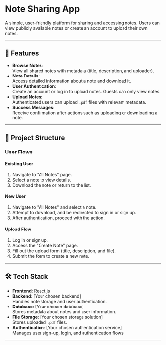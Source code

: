 # Note Sharing App

A simple, user-friendly platform for sharing and accessing notes. Users can view publicly available notes or create an account to upload their own notes.

---

## 🚀 Features

- **Browse Notes**:  
  View all shared notes with metadata (title, description, and uploader).
- **Note Details**:  
  Access detailed information about a note and download it.
- **User Authentication**:  
  Create an account or log in to upload notes. Guests can only view notes.
- **Upload Notes**:  
  Authenticated users can upload `.pdf` files with relevant metadata.
- **Success Messages**:  
  Receive confirmation after actions such as uploading or downloading a note.

---

## 📂 Project Structure

### User Flows
#### **Existing User**
1. Navigate to "All Notes" page.
2. Select a note to view details.
3. Download the note or return to the list.

#### **New User**
1. Navigate to "All Notes" and select a note.
2. Attempt to download, and be redirected to sign in or sign up.
3. After authentication, proceed with the action.

#### **Upload Flow**
1. Log in or sign up.
2. Access the "Create Note" page.
3. Fill out the upload form (title, description, and file).
4. Submit the form to create a new note.

---

## 🛠️ Tech Stack

- **Frontend**: React.js
- **Backend**: [Your chosen backend]  
  Handles note storage and user authentication.
- **Database**: [Your chosen database]  
  Stores metadata about notes and user information.
- **File Storage**: [Your chosen storage solution]  
  Stores uploaded `.pdf` files.
- **Authentication**: [Your chosen authentication service]  
  Manages user sign-up, login, and authentication flows.

---
